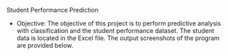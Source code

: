 Student Performance Prediction
- Objective: The objective of this project is to perform predictive analysis with classification and the
student performance dataset. The student data is located in the Excel file. The output screenshots of the program are provided below.

